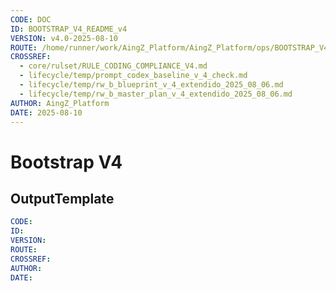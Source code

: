 ```yaml
---
CODE: DOC
ID: BOOTSTRAP_V4_README_v4
VERSION: v4.0-2025-08-10
ROUTE: /home/runner/work/AingZ_Platform/AingZ_Platform/ops/BOOTSTRAP_V4_README.md
CROSSREF:
  - core/rulset/RULE_CODING_COMPLIANCE_V4.md
  - lifecycle/temp/prompt_codex_baseline_v_4_check.md
  - lifecycle/temp/rw_b_blueprint_v_4_extendido_2025_08_06.md
  - lifecycle/temp/rw_b_master_plan_v_4_extendido_2025_08_06.md
AUTHOR: AingZ_Platform
DATE: 2025-08-10
---
```

# Bootstrap V4

## OutputTemplate
```yaml
CODE:
ID:
VERSION:
ROUTE:
CROSSREF:
AUTHOR:
DATE:
```
